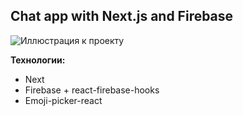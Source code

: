 ## Chat app with Next.js and Firebase 

![Иллюстрация к проекту](https://github.com/nek0samurai/next-with-firebase-chat-app/blob/main/chat-screen-1.jpg)

__Технологии:__
- Next
- Firebase + react-firebase-hooks
- Emoji-picker-react

